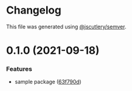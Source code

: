 # Changelog

This file was generated using [@jscutlery/semver](https://github.com/jscutlery/semver).

# 0.1.0 (2021-09-18)


### Features

* sample package ([63f790d](https://github.com/clout-tools/monorepo/commit/63f790dec89a6274649a5afefad94a67a7cdae64))
